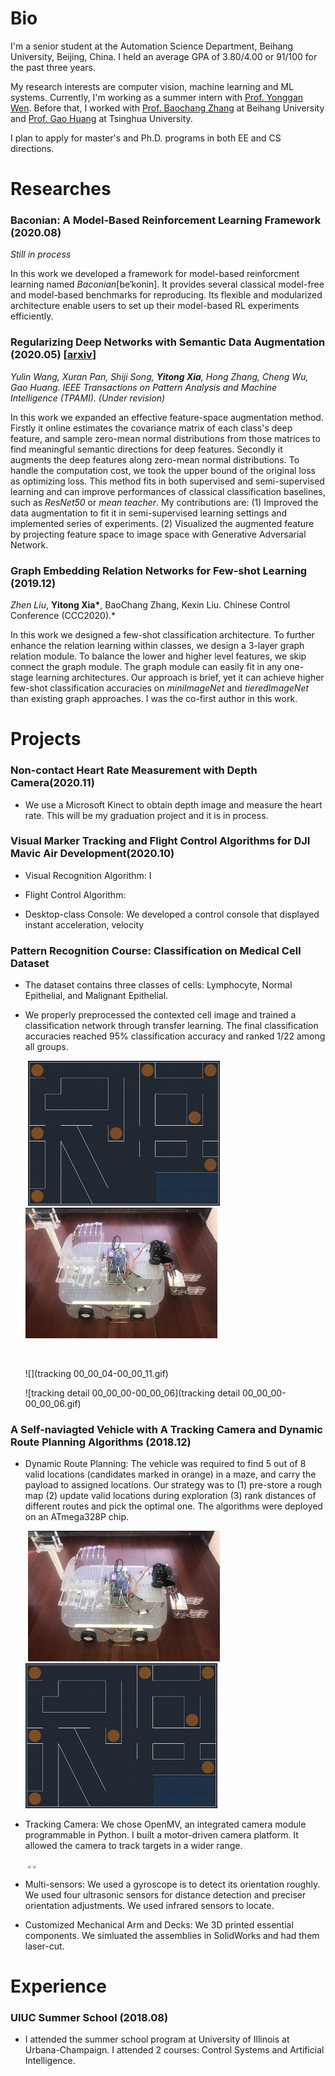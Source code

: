 # Bio
<p>
I'm a senior student at the Automation Science Department, Beihang University, Beijing, China. I held an average GPA of 3.80/4.00 or 91/100 for the past three years.
</p>  
<p>
My research interests are computer vision, machine learning and ML systems. Currently, I'm working as a summer intern with <a href="https://www.ntu.edu.sg/home/ygwen/">Prof. Yonggan Wen</a>. Before that, I worked with <a href="https://scholar.google.co.jp/citations?user=WH0J_34AAAAJ&hl=en&oi=ao">Prof. Baochang Zhang</a> at Beihang University and <a href="http://www.gaohuang.net/">Prof. Gao Huang</a> at Tsinghua University.
</p>
<p>       
I plan to apply for master's and Ph.D. programs in both EE and CS directions.
</p>


# Researches
### Baconian: A Model-Based Reinforcement Learning Framework (2020.08)
*Still in process*

In this work we developed a framework for model-based reinforcment learning named *Baconian*[beˈkonin]. It provides several classical model-free and model-based benchmarks for reproducing. Its flexible and modularized architecture enable users to set up their model-based RL experiments efficiently. 

### Regularizing Deep Networks with Semantic Data Augmentation (2020.05) [<a href="https://arxiv.org/abs/2007.10538">arxiv</a>]
*Yulin Wang, Xuran Pan, Shiji Song, **Yitong Xia**, Hong Zhang, Cheng Wu, Gao Huang*. *IEEE Transactions on Pattern Analysis and Machine Intelligence (TPAMI). (Under revision)*

In this work we expanded an effective feature-space augmentation method. Firstly it online estimates the covariance matrix of each class's deep feature, and sample zero-mean normal distributions from those matrices to find meaningful semantic directions for deep features. Secondly it augments the deep features along zero-mean normal distributions. To handle the computation cost, we took the upper bound of the original loss as optimizing loss. This method fits in both supervised and semi-supervised learning and can improve performances of classical classification baselines, such as *ResNet50* or *mean teacher*. My contributions are: (1) Improved the data augmentation to fit it in semi-supervised learning settings and implemented series of experiments. (2) Visualized the augmented feature by projecting feature space to image space with Generative Adversarial Network.

### Graph Embedding Relation Networks for Few-shot Learning (2019.12)
*Zhen Liu*, **Yitong Xia\***, BaoChang Zhang, Kexin Liu. Chinese Control Conference (CCC2020).*

In this work we designed a few-shot classification architecture. To further enhance the relation learning within classes, we design a 3-layer graph relation module. To balance the lower and higher level features, we skip connect the graph module. The graph module can easily fit in any one-stage learning architectures. Our approach is brief, yet it can achieve higher few-shot classification accuracies on _miniImageNet_ and _tieredImageNet_ than existing graph approaches. I was the co-first author in this work.


# Projects
### Non-contact Heart Rate Measurement with Depth Camera(2020.11)
- We use a Microsoft Kinect to obtain depth image and measure the heart rate. This will be my graduation project and it is in process.

### Visual Marker Tracking and Flight Control Algorithms for DJI Mavic Air Development(2020.10)
- Visual Recognition Algorithm: I 

- Flight Control Algorithm:

- Desktop-class Console: We developed a control console that displayed instant acceleration, velocity

### Pattern Recognition Course: Classification on Medical Cell Dataset
- The dataset contains three classes of cells: Lymphocyte, Normal Epithelial, and Malignant Epithelial.
- We properly preprocessed the contexted cell image and trained a classification network through transfer learning. The final classification accuracies reached 95% classification accuracy and ranked 1/22 among all groups.

    ​					<img src="maze.jpg" style="zoom:30%;" />    <img src="sideview.jpg" style="zoom:30%;" />

    ​									     
    
    ![](tracking 00_00_04-00_00_11.gif)
    
    ![tracking detail 00_00_00-00_00_06](tracking detail 00_00_00-00_00_06.gif)

### A Self-naviagted Vehicle with A Tracking Camera and Dynamic Route Planning Algorithms (2018.12)

- Dynamic Route Planning: The vehicle was required to find 5 out of 8 valid locations (candidates marked in orange) in a maze, and carry the payload to assigned locations. Our strategy was to (1) pre-store a rough map (2) update valid locations during exploration (3) rank distances of different routes and pick the optimal one. The algorithms were deployed on an ATmega328P chip.

    ​					          <img src="sideview.jpg" style="zoom:30%;" />     <img src="maze.jpg" style="zoom:30%;" />


- Tracking Camera: We chose OpenMV, an integrated camera module programmable in Python. I built a motor-driven camera platform. It allowed the camera to track targets in a wider range. 

    ​                   <img src="tracking 00_00_04-00_00_11.gif" style="zoom:30%;" />     <img src="tracking detail 00_00_00-00_00_06.gif" style="zoom:30%;" />

- Multi-sensors: We used a gyroscope is to detect its orientation roughly. We used four ultrasonic sensors for distance detection and preciser orientation adjustments. We used infrared sensors to locate.

- Customized Mechanical Arm and Decks: We 3D printed essential components. We simluated the assemblies in SolidWorks and had them laser-cut.


# Experience
### UIUC Summer School (2018.08)

- I attended the summer school program at University of Illinois at Urbana-Champaign. I attended 2 courses: Control Systems and Artificial Intelligence.

